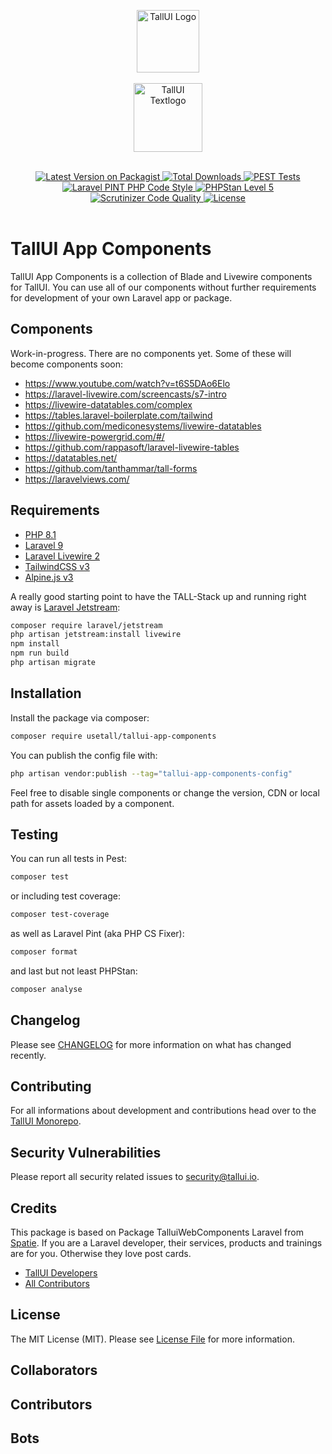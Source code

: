 <p align="center">
    <img src="	https://github.com/usetall/tallui/raw/main/_others/tallui-art/tallui-logo.svg" width="100" alt="TallUI Logo">
    <br><br>
    <img src="	https://github.com/usetall/tallui/raw/main/_others/tallui-art/tallui-textlogo.svg" width="110" alt="TallUI Textlogo">
</p>

<p align="center"><br>
    <a href="https://packagist.org/packages/usetall/tallui-app-components">
    	<img alt="Latest Version on Packagist" src="https://img.shields.io/packagist/v/usetall/tallui-app-components.svg?color=blue&label=Packagist&style=flat-square">
    </a>
    <a href="https://packagist.org/packages/usetall/tallui-app-components">
    	<img alt="Total Downloads" src="https://img.shields.io/packagist/dt/usetall/tallui-app-components.svg?color=blue&label=Downloads&style=flat-square">
    </a>
    <a href="https://github.com/usetall/tallui-app-components/actions/workflows/run-tests.yml">
        <img alt="PEST Tests" src="https://img.shields.io/github/workflow/status/usetall/tallui-app-components/run-tests?color=green&label=PestPHP&style=flat-square">
    </a>
    <a href="https://github.com/usetall/tallui-app-components/actions?query=workflow%3A"Fix+PHP+code+style+issues"+branch%3Amain">
        <img alt="Laravel PINT PHP Code Style" src="https://img.shields.io/github/workflow/status/usetall/tallui-app-components/Fix%20PHP%20code%20style%20issues?color=green&label=Laravel Pint&style=flat-square">
    </a>
    <a href="https://github.com/usetall/tallui-app-components/actions?query=workflow%3A"PHPStan"+branch%3Amain">
        <img alt="PHPStan Level 5" src="https://img.shields.io/github/workflow/status/usetall/tallui-app-components/PHPStan?color=green&label=PHPStan&style=flat-square">
    </a>
    <a href="https://scrutinizer-ci.com/g/usetall/tallui/?branch=main">
        <img alt="Scrutinizer Code Quality" src="https://img.shields.io/scrutinizer/quality/g/usetall/tallui/main?color=green&label=Code%20Quality&style=flat-square">
    </a>
    <a href="https://github.com/usetall/tallui-app-components/blob/main/LICENSE.md">
        <img alt="License" src="https://img.shields.io/github/license/usetall/tallui-app-components?color=blue&label=License&style=flat-square">
    </a>
<br><br></p>

# TallUI App Components

TallUI App Components is a collection of Blade and Livewire components for TallUI. You can use all of our components without further requirements for development of your own Laravel app or package.

## Components

Work-in-progress. There are no components yet. Some of these will become components soon:

- https://www.youtube.com/watch?v=t6S5DAo6Elo
- https://laravel-livewire.com/screencasts/s7-intro
- https://livewire-datatables.com/complex
- https://tables.laravel-boilerplate.com/tailwind
- https://github.com/mediconesystems/livewire-datatables
- https://livewire-powergrid.com/#/
- https://github.com/rappasoft/laravel-livewire-tables
- https://datatables.net/
- https://github.com/tanthammar/tall-forms
- https://laravelviews.com/

## Requirements

- [PHP 8.1](https://www.php.net/)
- [Laravel 9](https://laravel.com/)
- [Laravel Livewire 2](https://laravel-livewire.com/)
- [TailwindCSS v3](https://tailwindcss.com/)
- [Alpine.js v3](https://alpinejs.dev/)

A really good starting point to have the TALL-Stack up and running right away is [Laravel Jetstream](https://jetstream.laravel.com/):

```bash
composer require laravel/jetstream
php artisan jetstream:install livewire
npm install
npm run build
php artisan migrate
```

## Installation

Install the package via composer:

```bash
composer require usetall/tallui-app-components
```

You can publish the config file with:

```bash
php artisan vendor:publish --tag="tallui-app-components-config"
```

Feel free to disable single components or change the version, CDN or local path for assets loaded by a component.

## Testing

You can run all tests in Pest:

```bash
composer test
```

or including test coverage:

```bash
composer test-coverage
```

as well as Laravel Pint (aka PHP CS Fixer):

```bash
composer format
```

and last but not least PHPStan:

```bash
composer analyse
```

## Changelog

Please see [CHANGELOG](CHANGELOG.md) for more information on what has changed recently.

## Contributing

For all informations about development and contributions head over to the [TallUI Monorepo](https://github.com/usetall/tallui).

## Security Vulnerabilities

Please report all security related issues to security@tallui.io.

## Credits

This package is based on Package TalluiWebComponents Laravel from [Spatie](https://spatie.be/products). If you are a Laravel developer, their services, products and trainings are for you. Otherwise they love post cards.

- [TallUI Developers](https://github.com/usetall)
- [All Contributors](../../contributors)

## License

The MIT License (MIT). Please see [License File](LICENSE.md) for more information.



## Collaborators

<!-- readme: collaborators -start -->
<!-- readme: collaborators -end -->

## Contributors

<!-- readme: contributors -start -->
<!-- readme: contributors -end -->

## Bots

<!-- readme: bots -start -->
<!-- readme: bots -end -->
